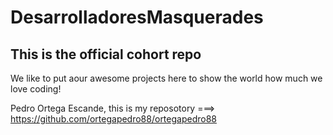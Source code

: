 # DesarrolladoresMasquerades

## This is the official cohort repo

We like to put aour awesome projects here to show the world how much we love coding!



Pedro Ortega Escande, this is my reposotory ===> https://github.com/ortegapedro88/ortegapedro88
